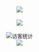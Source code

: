 <h1 align="center">
  <a href="https://sunguoqi.com/">
    <img src="https://readme-typing-svg.herokuapp.com/?lines=console。log(kbl.Dior()is ready);敬请见证！&center=true&size=27">
  </a>
</h1>
<div align="center" ><img order-radius="100px" src="https://cdn.jsdelivr.net/gh/sun0225SUN/photos/images/202108300019556.gif"/></div>
<br>
<div align="center">
  <img src="https://visitor-badge.glitch.me/badge?page_id=kevin-Abbring" alt="访客统计" /></div>
<div align="center"><img src="https://cdn.jsdelivr.net/gh/kevin-Abbring/kevin-Abbring/contribution-snake/github-contribution-grid-snake.svg" /></div>
